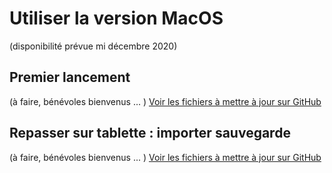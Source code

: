 # Utiliser la version MacOS

(disponibilité prévue mi décembre 2020)

## Premier lancement

(à faire, bénévoles bienvenus ... )
[Voir les fichiers à mettre à jour sur GitHub](https://github.com/Thierry28/e-carnetV2/tree/master/mkdocs-documentation/docs)

## Repasser sur tablette : importer sauvegarde

(à faire, bénévoles bienvenus ... )
[Voir les fichiers à mettre à jour sur GitHub](https://github.com/Thierry28/e-carnetV2/tree/master/mkdocs-documentation/docs)
